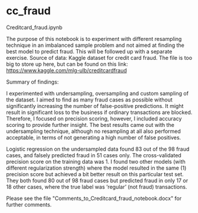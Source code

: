# cc_fraud

Creditcard_fraud.ipynb


The purpose of this notebook is to experiment with different resampling technique in an imbalanced sample problem and not aimed at finding the best model to predict fraud. This will be followed up with a separate exercise.
Source of data: Kaggle dataset for credit card fraud. The file is too big to store up here, but can be found on this link:
https://www.kaggle.com/mlg-ulb/creditcardfraud

Summary of findings:

I experimented with undersampling, oversampling and custom sampling of the dataset. I aimed to find as many fraud cases as possible without significantly increasing the number of false-positive predictions. It might result in significant loss to the business if ordinary transactions are blocked. Therefore, I focused on precision scoring, however, I included accuracy scoring to provide further insight.
The best results came out with the undersampling technique, although no resampling at all also performed acceptable, in terms of not generating a high number of false positives.


Logistic regression on the undersampled data found 83 out of the 98 fraud cases, and falsely predicted fraud in 51 cases only. The cross-validated precision score on the training data was 1. I found two other models (with different regularization strength) where the model resulted in the same (1) precision score but achieved a bit better result on this particular test set. They both found 80 out of 98 fraud cases but predicted fraud in only 17 or 18 other cases, where the true label was ‘regular’ (not fraud) transactions.


Please see the file "Comments_to_Creditcard_fraud_notebook.docx" for further comments.

